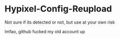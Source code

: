 # Hypixel-Config-Reupload
Not sure if its detected or not, but use at your own risk

lmfao, github fucked my old account up
